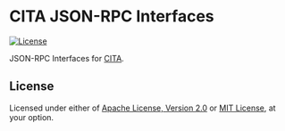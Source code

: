 # CITA JSON-RPC Interfaces

[![License]](#license)

JSON-RPC Interfaces for [CITA].

[License]: https://img.shields.io/badge/License-Apache--2.0%20OR%20MIT-blue.svg
[CITA]: https://github.com/cryptape/cita

## License

Licensed under either of [Apache License, Version 2.0] or [MIT License], at
your option.

[Apache License, Version 2.0]: LICENSE-APACHE
[MIT License]: LICENSE-MIT
